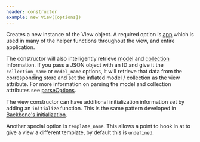 ```yaml
---
header: constructor
example: new View([options])
---
```


Creates a new instance of the View object.  A required option is [app](/app) which is used in many of the helper functions throughout the view, and entire application.

The constructor will also intelligently retrieve [model](/model) and [collection](/collection) information.  If you pass a JSON object with an ID and give it the `collection_name` or `model_name` options, it will retrieve that data from the corresponding store and set the inflated model / collection as the view attribute.  For more information on parsing the model and collection attributes see [parseOptions](#parseOptions).

The view constructor can have additional initialization information set by adding an `initialize` function.  This is the same pattern developed in [Backbone's initialization](http://backbonejs.org/#View-constructor).

Another special option is `template_name`.  This allows a point to hook in at to give a view a different template, by default this is `undefined`.
